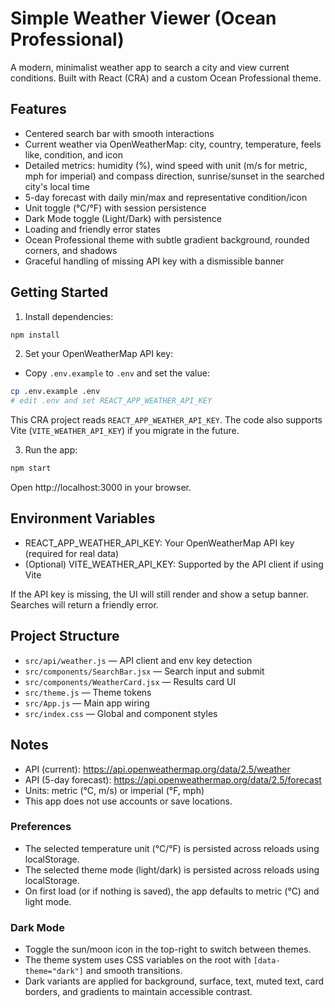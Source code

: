 # Simple Weather Viewer (Ocean Professional)

A modern, minimalist weather app to search a city and view current conditions. Built with React (CRA) and a custom Ocean Professional theme.

## Features

- Centered search bar with smooth interactions
- Current weather via OpenWeatherMap: city, country, temperature, feels like, condition, and icon
- Detailed metrics: humidity (%), wind speed with unit (m/s for metric, mph for imperial) and compass direction, sunrise/sunset in the searched city's local time
- 5-day forecast with daily min/max and representative condition/icon
- Unit toggle (°C/°F) with session persistence
- Dark Mode toggle (Light/Dark) with persistence
- Loading and friendly error states
- Ocean Professional theme with subtle gradient background, rounded corners, and shadows
- Graceful handling of missing API key with a dismissible banner

## Getting Started

1) Install dependencies:
```bash
npm install
```

2) Set your OpenWeatherMap API key:
- Copy `.env.example` to `.env` and set the value:
```bash
cp .env.example .env
# edit .env and set REACT_APP_WEATHER_API_KEY
```

This CRA project reads `REACT_APP_WEATHER_API_KEY`. The code also supports Vite (`VITE_WEATHER_API_KEY`) if you migrate in the future.

3) Run the app:
```bash
npm start
```
Open http://localhost:3000 in your browser.

## Environment Variables

- REACT_APP_WEATHER_API_KEY: Your OpenWeatherMap API key (required for real data)
- (Optional) VITE_WEATHER_API_KEY: Supported by the API client if using Vite

If the API key is missing, the UI will still render and show a setup banner. Searches will return a friendly error.

## Project Structure

- `src/api/weather.js` — API client and env key detection
- `src/components/SearchBar.jsx` — Search input and submit
- `src/components/WeatherCard.jsx` — Results card UI
- `src/theme.js` — Theme tokens
- `src/App.js` — Main app wiring
- `src/index.css` — Global and component styles

## Notes

- API (current): https://api.openweathermap.org/data/2.5/weather
- API (5-day forecast): https://api.openweathermap.org/data/2.5/forecast
- Units: metric (°C, m/s) or imperial (°F, mph)
- This app does not use accounts or save locations.

### Preferences
- The selected temperature unit (°C/°F) is persisted across reloads using localStorage.
- The selected theme mode (light/dark) is persisted across reloads using localStorage.
- On first load (or if nothing is saved), the app defaults to metric (°C) and light mode.

### Dark Mode
- Toggle the sun/moon icon in the top-right to switch between themes.
- The theme system uses CSS variables on the root with `[data-theme="dark"]` and smooth transitions.
- Dark variants are applied for background, surface, text, muted text, card borders, and gradients to maintain accessible contrast.

